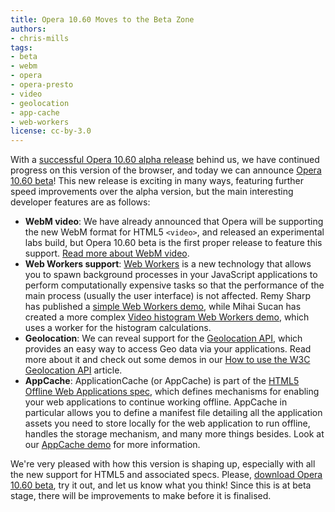 ```yaml
---
title: Opera 10.60 Moves to the Beta Zone
authors:
- chris-mills
tags:
- beta
- webm
- opera
- opera-presto
- video
- geolocation
- app-cache
- web-workers
license: cc-by-3.0
---
```


<p>With a <a href="http://my.opera.com/ODIN/blog/opera-10-60-alpha">successful Opera 10.60 alpha release</a> behind us, we have continued progress on this version of the browser, and today we can announce <a href="http://www.opera.com/browser/next/">Opera 10.60 beta</a>! This new release is exciting in many ways, featuring further speed improvements over the alpha version, but the main interesting developer features are as follows:</p>

<ul>
  <li><strong>WebM video</strong>: We have already announced that Opera will be supporting the new WebM format for HTML5 <code>&lt;video&gt;</code>, and released an experimental labs build, but Opera 10.60 beta is the first proper release to feature this support. <a href="https://dev.opera.com/articles/view/opera-supports-webm-video/">Read more about WebM video</a>.</li>
  <li><strong>Web Workers support</strong>: <a href="http://www.whatwg.org/specs/web-workers/current-work/">Web Workers</a> is a new technology that allows you to spawn background processes in your JavaScript applications to perform computationally expensive tasks so that the performance of the main process (usually the user interface) is not affected. Remy Sharp has published a <a href="http://html5demos.com/worker">simple Web Workers demo</a>, while Mihai Sucan has created a more complex <a href="http://www.robodesign.ro/coding/html5-demo-video-histogram/index-web-worker.html">Video histogram Web Workers demo</a>, which uses a worker for the histogram calculations.</li>
  <li><strong>Geolocation</strong>: We can reveal support for the <a href="http://dev.w3.org/geo/api/spec-source.html">Geolocation API</a>, which provides an easy way to access Geo data via your applications. Read more about it and check out some demos in our <a href="https://dev.opera.com/articles/view/how-to-use-the-w3c-geolocation-api/">How to use the W3C Geolocation API</a> article.</li>
  <li><strong>AppCache</strong>: ApplicationCache (or AppCache) is part of the <a href="http://www.w3.org/TR/html5/offline.html">HTML5 Offline Web Applications spec</a>, which defines mechanisms for enabling your web applications to continue working offline. AppCache in particular allows you to define a manifest file detailing all the application  assets you need to store locally for the web application to run offline, handles the storage mechanism, and many more things besides. Look at our <a href="http://people.opera.com/patrickl/experiments/appcache/">AppCache demo</a> for more information.</li>
</ul>

<p>We&#39;re very pleased with how this version is shaping up, especially with all the new support for HTML5 and associated specs. Please, <a href="http://www.opera.com/browser/next/">download Opera 10.60 beta</a>, try it out, and let us know what you think! Since this is at beta stage, there will be improvements to make before it is finalised.</p>

